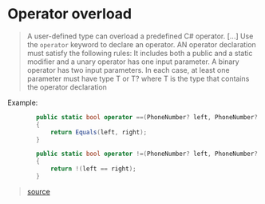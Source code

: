 # Operator overload

> A user-defined type can overload a predefined C# operator.
[...]
Use the `operator` keyword to declare an operator. AN operator declaration must satisfy the following rules: It includes both a public and a static modifier and a unary operator has one input parameter. A binary operator has two input parameters. In each case, at least one parameter must have type T or T? where T is the type that contains the operator declaration

Example:
```csharp
        public static bool operator ==(PhoneNumber? left, PhoneNumber? right)
        {
            return Equals(left, right);
        }

        public static bool operator !=(PhoneNumber? left, PhoneNumber? right)
        {
            return !(left == right);
        }
```

>[source](https://learn.microsoft.com/en-us/dotnet/csharp/language-reference/operators/operator-overloading)
